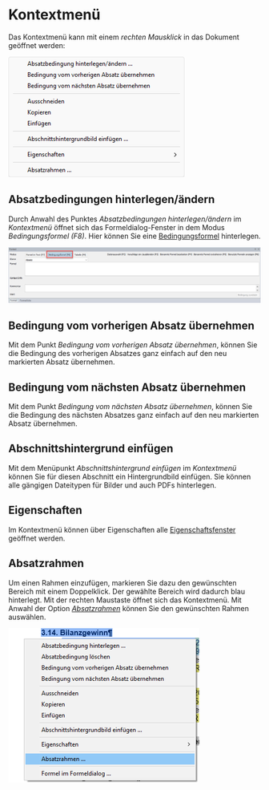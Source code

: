 # Kontextmenü

Das Kontextmenü kann mit einem *rechten Mausklick* in das Dokument geöffnet werden:

![Image](img/image109.png)

## Absatzbedingungen hinterlegen/ändern

Durch Anwahl des Punktes *Absatzbedingungen hinterlegen/ändern* im *Kontextmenü* öffnet sich das Formeldialog-Fenster in dem Modus *Bedingungsformel (F8)*. Hier können Sie eine [Bedingungsformel](../Reporting/Formeln/Einfuegen_und_Bearbeiten_von_Formeln.md) hinterlegen.

![Image](img/image110.png)

## Bedingung vom vorherigen Absatz übernehmen

Mit dem Punkt *Bedingung vom vorherigen Absatz übernehmen*, können Sie die Bedingung des vorherigen Absatzes ganz einfach auf den neu markierten Absatz übernehmen.

## Bedingung vom nächsten Absatz übernehmen

Mit dem Punkt *Bedingung vom nächsten Absatz übernehmen*, können Sie die Bedingung des nächsten Absatzes ganz einfach auf den neu markierten Absatz übernehmen.

## Abschnittshintergrund einfügen

Mit dem Menüpunkt *Abschnittshintergrund einfügen* im *Kontextmenü* können Sie für diesen Abschnitt ein Hintergrundbild einfügen. Sie können alle gängigen Dateitypen für Bilder und auch PDFs hinterlegen.

## Eigenschaften

Im Kontextmenü können über Eigenschaften alle [Eigenschaftsfenster](../Reporting/Eigenschaftsfenster/Aufruf_Eigenschaftsfenster.md) geöffnet werden.

## Absatzrahmen

Um einen Rahmen einzufügen, markieren Sie dazu den gewünschten Bereich mit einem Doppelklick. Der gewählte Bereich wird dadurch blau hinterlegt. Mit der rechten Maustaste öffnet sich das Kontextmenü. Mit Anwahl der Option [*Absatzrahmen*](../Reporting/Tabelle.md) können Sie den gewünschten Rahmen auswählen.

![Image](img/image111.png)
